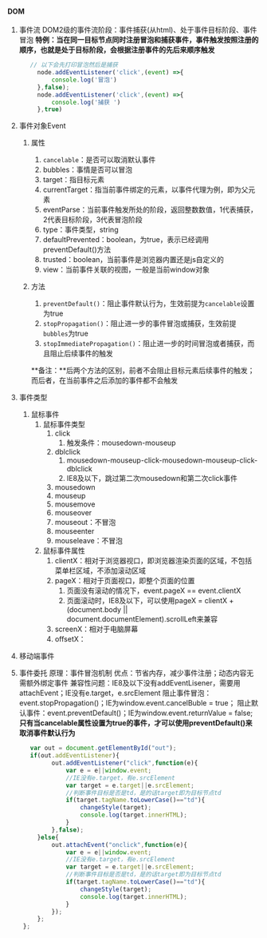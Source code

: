 #### DOM
1. 事件流
   DOM2级的事件流阶段：事件捕获(从html)、处于事件目标阶段、事件冒泡
   **特例：当在同一目标节点同时注册冒泡和捕获事件，事件触发按照注册的顺序，也就是处于目标阶段，会根据注册事件的先后来顺序触发**

   ```javascript
      // 以下会先打印冒泡然后是捕获
        node.addEventListener('click',(event) =>{
            console.log('冒泡')
        },false);
        node.addEventListener('click',(event) =>{
            console.log('捕获 ')
        },true)
   ```

2. 事件对象Event

   1. 属性

      1. `cancelable`：是否可以取消默认事件
      2. bubbles：事情是否可以冒泡
      3. target：指目标元素
      4. currentTarget：指当前事件绑定的元素，以事件代理为例，即为父元素
      5. eventParse：当前事件触发所处的阶段，返回整数数值，1代表捕获，2代表目标阶段，3代表冒泡阶段
      6. type：事件类型，string
      7. defaultPrevented：boolean，为true，表示已经调用preventDefault()方法
      8. trusted：boolean，当前事件是浏览器内置还是js自定义的
      9. view：当前事件关联的视图，一般是当前window对象

   2. 方法

      1. `preventDefault()`：阻止事件默认行为，生效前提为`cancelable`设置为true
      2. `stopPropagation()`：阻止进一步的事件冒泡或捕获，生效前提`bubbles`为true
      3. `stopImmediatePropagation()`：阻止进一步的时间冒泡或者捕获，而且阻止后续事件的触发

      **备注：**后两个方法的区别，前者不会阻止目标元素后续事件的触发；而后者，在当前事件之后添加的事件都不会触发

3. 事件类型

   1. 鼠标事件
      1. 鼠标事件类型
         1. click
            1. 触发条件：mousedown-mouseup
         2. dblclick
            1. mousedown-mouseup-click-mousedown-mouseup-click-dblclick
            2. IE8及以下，跳过第二次mousedown和第二次click事件
         3. mousedown
         4. mouseup
         5. mousemove
         6. mouseover
         7. mouseout：不冒泡
         8. mouseenter
         9. mouseleave：不冒泡
      2. 鼠标事件属性
         1. clientX：相对于浏览器视口，即浏览器渲染页面的区域，不包括菜单栏区域，不添加滚动区域
         2. pageX：相对于页面视口，即整个页面的位置
            1. 页面没有滚动的情况下，event.pageX == event.clientX
            2. 页面滚动时，IE8及以下，可以使用pageX = clientX + (document.body || document.documentElement).scrollLeft来兼容
         3. screenX：相对于电脑屏幕
         4. offsetX：

4. 移动端事件

5. 事件委托
   原理：事件冒泡机制
   优点：节省内存，减少事件注册；动态内容无需额外绑定事件
   兼容性问题：IE8及以下没有addEventLisener，需要用attachEvent；IE没有e.target，e.srcElement
   阻止事件冒泡：event.stopPropagation()；IE为window.event.cancelBuble = true；
   阻止默认事件：event.preventDefault()；IE为window.event.returnValue = false;
   **只有当cancelable属性设置为true的事件，才可以使用preventDefault()来取消事件默认行为**
   ```javascript
      var out = document.getElementById("out");
      if(out.addEventListener){
            out.addEventListener("click",function(e){
                var e = e||window.event;
                //IE没有e.target，有e.srcElement
                var target = e.target||e.srcElement;
                //判断事件目标是否是td，是的话target即为目标节点td
                if(target.tagName.toLowerCase()=="td"){
                    changeStyle(target);
                    console.log(target.innerHTML);
                }
            },false);
        }else{
            out.attachEvent("onclick",function(e){
                var e = e||window.event;
                //IE没有e.target，有e.srcElement
                var target = e.target||e.srcElement;
                //判断事件目标是否是td，是的话target即为目标节点td
                if(target.tagName.toLowerCase()=="td"){
                    changeStyle(target);
                    console.log(target.innerHTML);
                }
            });
        };
    };
   ```





